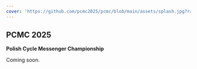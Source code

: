 ```yaml
---
cover: 'https://github.com/pcmc2025/pcmc/blob/main/assets/splash.jpg?raw=true'
---
```


## PCMC 2025

**Polish Cycle Messenger Championship**

Coming soon.